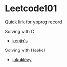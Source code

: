 # Leetcode101

[Quick link for ypprog record](https://docs.google.com/spreadsheets/d/1mwW9F3EmnT1WJtKwrsZ9MS7-kUO1z7uh4cqfxVp71pI/edit?usp=sharing)

Solving with C

* [kenjin's](https://hackmd.io/@kenjin/leetcode)

Solving with Haskell

* [jakublevy](https://github.com/jakublevy/leetcode)
